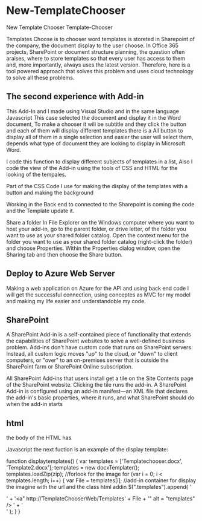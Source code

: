 # New-TemplateChooser
New Template Chooser
Template-Chooser

Templates Choose is to chooser word templates is storeted in Sharepoint of the company, the document display to the user choose. In Office 365 projects, SharePoint or document structure planning, the question often araises, where to store templates so that every user has access to them and, more importantly, always uses the latest version. Therefore, here is a tool powered approach that solves this problem and uses cloud technology to solve all these problems.

## The second experience with Add-in

This Add-In and I made using Visual Studio and in the same language Javascript This case selected the document and display it in the Word document, To make a chooser it will be subtitle and they click the button and each of them will display different templates there is a All button to display all of them in a single selection and easier the user will select them, depends what type of document they are looking to display in Microsoft Word.

I code this function to display different subjects of templates in a list, Also I code the view of the Add-in using the tools of CSS and HTML for the looking of the tempales.

Part of the CSS Code I use for making the display of the templates with a button and making the background

Working in the Back end to connected to the Sharepoint is coming the code and the Template update it.

Share a folder In File Explorer on the Windows computer where you want to host your add-in, go to the parent folder, or drive letter, of the folder you want to use as your shared folder catalog. Open the context menu for the folder you want to use as your shared folder catalog (right-click the folder) and choose Properties. Within the Properties dialog window, open the Sharing tab and then choose the Share button.

## Deploy to Azure Web Server
Making a web application on Azure for the API and using back end code I will get the successful connection, using conceptes as MVC for my model and making my life easier and understandoble my code.

## SharePoint
A SharePoint Add-in is a self-contained piece of functionality that extends the capabilities of SharePoint websites to solve a well-defined business problem.
Add-ins don't have custom code that runs on SharePoint servers. Instead, all custom logic moves "up" to the cloud, or "down" to client computers, or "over" to an on-premises server that is outside the SharePoint farm or SharePoint Online subscription.

All SharePoint Add-ins that users install get a tile on the Site Contents page of the SharePoint website. Clicking the tile runs the add-in.
A SharePoint Add-in is configured using an add-in manifest—an XML file that declares the add-in's basic properties, where it runs, and what SharePoint should do when the add-in starts

## html

the body of the HTML has <script> where I indicate the src of the file of the js that will containe the html.

<script src="https://ajax.aspnetcdn.com/ajax/jQuery/jquery-1.9.1.min.js" type="text/javascript"></script> <script src="https://appsforoffice.microsoft.com/lib/1/hosted/office.js" type="text/javascript"></script>
<script src="FunctionFile.js" type="text/javascript"></script>
Javascript the next fuction is an example of the display template:

function displaytemplates() {
    var templates = ['Templatechooser.docx', 'Template2.docx'];
    templates = new docxTemplater();
   templates.loadZip(zip);
    //forlook for the image
    for (var i = 0; i < templates.length; i++) {
        var File = templates[i];
        //add-in container for display the imagine with the url and the class html addin 
        $(".templates").append(
            '<div class= "tn">' +
            '<a" http://TemplateChooserWeb/Templates' + File + '" alt = "templates" /> ' +
            '</div>'
        );
    }
}
